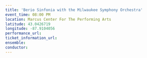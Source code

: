 ```yaml
---
title: 'Berio Sinfonia with the Milwaukee Symphony Orchestra'
event_time: 08:00 PM
location: Marcus Center For The Performing Arts
latitude: 43.0426719
longitude: -87.9104056
performance_url: 
ticket_information_url: 
ensemble: 
conductor: 
---
```


